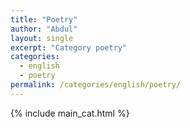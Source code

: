 ```yaml
---
title: "Poetry"
author: "Abdul"
layout: single
excerpt: "Category poetry"
categories:
  - english
  - poetry
permalink: /categories/english/poetry/
---
```

{% include main_cat.html %}
